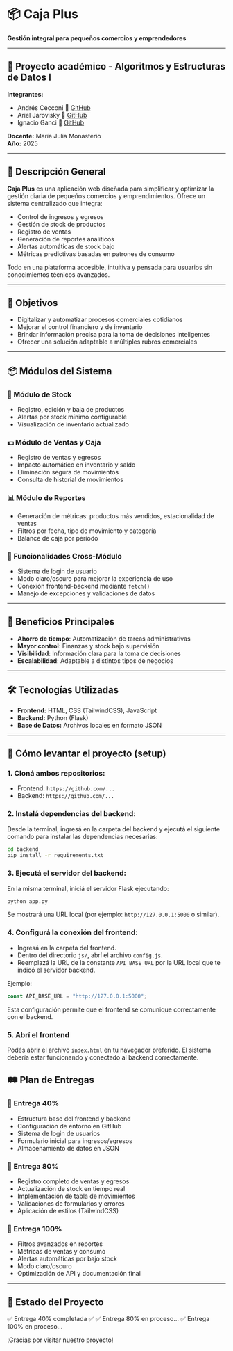 # 📦 Caja Plus

**Gestión integral para pequeños comercios y emprendedores**

---

## 🧩 Proyecto académico - Algoritmos y Estructuras de Datos I

**Integrantes:**
- Andrés Cecconi 🔗 [GitHub](https://github.com/andres-Cecconi)
- Ariel Jarovisky 🔗 [GitHub](https://github.com/arieljarovisky)
- Ignacio Ganci 🔗 [GitHub](https://github.com/IGanci)

**Docente:** María Julia Monasterio  
**Año:** 2025

---

## 📝 Descripción General

**Caja Plus** es una aplicación web diseñada para simplificar y optimizar la gestión diaria de pequeños comercios y emprendimientos. Ofrece un sistema centralizado que integra:

- Control de ingresos y egresos
- Gestión de stock de productos
- Registro de ventas
- Generación de reportes analíticos
- Alertas automáticas de stock bajo
- Métricas predictivas basadas en patrones de consumo

Todo en una plataforma accesible, intuitiva y pensada para usuarios sin conocimientos técnicos avanzados.

---

## 🎯 Objetivos

- Digitalizar y automatizar procesos comerciales cotidianos
- Mejorar el control financiero y de inventario
- Brindar información precisa para la toma de decisiones inteligentes
- Ofrecer una solución adaptable a múltiples rubros comerciales

---

## 📦 Módulos del Sistema

### 🛒 Módulo de Stock
- Registro, edición y baja de productos
- Alertas por stock mínimo configurable
- Visualización de inventario actualizado

### 💵 Módulo de Ventas y Caja
- Registro de ventas y egresos
- Impacto automático en inventario y saldo
- Eliminación segura de movimientos
- Consulta de historial de movimientos

### 📊 Módulo de Reportes
- Generación de métricas: productos más vendidos, estacionalidad de ventas
- Filtros por fecha, tipo de movimiento y categoría
- Balance de caja por período

### 🔐 Funcionalidades Cross-Módulo
- Sistema de login de usuario
- Modo claro/oscuro para mejorar la experiencia de uso
- Conexión frontend-backend mediante `fetch()`
- Manejo de excepciones y validaciones de datos

---

## 🌟 Beneficios Principales

- **Ahorro de tiempo**: Automatización de tareas administrativas
- **Mayor control**: Finanzas y stock bajo supervisión
- **Visibilidad**: Información clara para la toma de decisiones
- **Escalabilidad**: Adaptable a distintos tipos de negocios

---

## 🛠️ Tecnologías Utilizadas

- **Frontend:** HTML, CSS (TailwindCSS), JavaScript
- **Backend:** Python (Flask)
- **Base de Datos:** Archivos locales en formato JSON

---

## 🚤 Cómo levantar el proyecto (setup)

### 1. Cloná ambos repositorios:
- Frontend: `https://github.com/...`
- Backend: `https://github.com/...`

### 2. Instalá dependencias del backend:
Desde la terminal, ingresá en la carpeta del backend y ejecutá el siguiente comando para instalar las dependencias necesarias:

```bash
cd backend
pip install -r requirements.txt
```

### 3. Ejecutá el servidor del backend:
En la misma terminal, iniciá el servidor Flask ejecutando:

```bash
python app.py
```

Se mostrará una URL local (por ejemplo: `http://127.0.0.1:5000` o similar).

### 4. Configurá la conexión del frontend:

- Ingresá en la carpeta del frontend.
- Dentro del directorio `js/`, abrí el archivo `config.js`.
- Reemplazá la URL de la constante `API_BASE_URL` por la URL local que te indicó el servidor backend.

Ejemplo:
```js
const API_BASE_URL = "http://127.0.0.1:5000";
```

Esta configuración permite que el frontend se comunique correctamente con el backend.

### 5. Abrí el frontend
Podés abrir el archivo `index.html` en tu navegador preferido. El sistema debería estar funcionando y conectado al backend correctamente.


## 🛤️ Plan de Entregas

### 🚀 Entrega 40%
- Estructura base del frontend y backend
- Configuración de entorno en GitHub
- Sistema de login de usuarios
- Formulario inicial para ingresos/egresos
- Almacenamiento de datos en JSON

### 🚀 Entrega 80%
- Registro completo de ventas y egresos
- Actualización de stock en tiempo real
- Implementación de tabla de movimientos
- Validaciones de formularios y errores
- Aplicación de estilos (TailwindCSS)

### 🚀 Entrega 100%
- Filtros avanzados en reportes
- Métricas de ventas y consumo
- Alertas automáticas por bajo stock
- Modo claro/oscuro
- Optimización de API y documentación final

---

## 🏁 Estado del Proyecto

✅ Entrega 40% completada  ✅
✅ Entrega 80% en proceso...
✅ Entrega 100% en proceso... 

¡Gracias por visitar nuestro proyecto!
